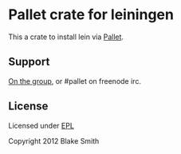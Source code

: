 # Pallet crate for leiningen

This a crate to install lein via [Pallet](http://pallet.github.com/pallet).

## Support

[On the group](http://groups.google.com/group/pallet-clj), or #pallet on freenode irc.

## License

Licensed under [EPL](http://www.eclipse.org/legal/epl-v10.html)

Copyright 2012 Blake Smith